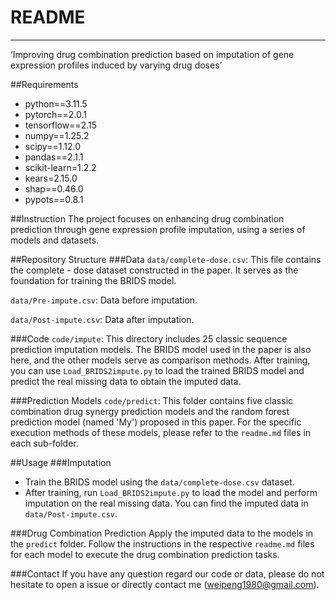 # README

---
‘Improving drug combination prediction based on imputation of gene expression profiles induced by varying drug doses’  



##Requirements
- python==3.11.5
- pytorch==2.0.1
- tensorflow==2.15
- numpy==1.25.2
- scipy==1.12.0
- pandas==2.1.1
- scikit-learn=1.2.2
- kears=2.15.0
- shap==0.46.0
- pypots==0.8.1


##Instruction
The project focuses on enhancing drug combination prediction through gene expression profile imputation, using a series of models and datasets.  



##Repository Structure
###Data
`data/complete-dose.csv`: This file contains the complete - dose dataset constructed in the paper. It serves as the foundation for training the BRIDS model.  

`data/Pre-impute.csv`: Data before imputation.

`data/Post-impute.csv`: Data after imputation.

###Code
`code/impute`: This directory includes 25 classic sequence prediction imputation models. The BRIDS model used in the paper is also here, and the other models serve as comparison methods. After training, you can use `Load_BRIDS2impute.py` to load the trained BRIDS model and predict the real missing data to obtain the imputed data.  

###Prediction Models
`code/predict`: This folder contains five classic combination drug synergy prediction models and the random forest prediction model (named 'My') proposed in this paper. For the specific execution methods of these models, please refer to the `readme.md` files in each sub-folder.  


##Usage
###Imputation
- Train the BRIDS model using the `data/complete-dose.csv` dataset.  
- After training, run `Load_BRIDS2impute.py` to load the model and perform imputation on the real missing data. You can find the imputed data in `data/Post-impute.csv`.  


###Drug Combination Prediction
Apply the imputed data to the models in the `predict` folder. Follow the instructions in the respective `readme.md` files for each model to execute the drug combination prediction tasks.

###Contact
If you have any question regard our code or data, please do not hesitate to open a issue or directly contact me (weipeng1980@gmail.com).
